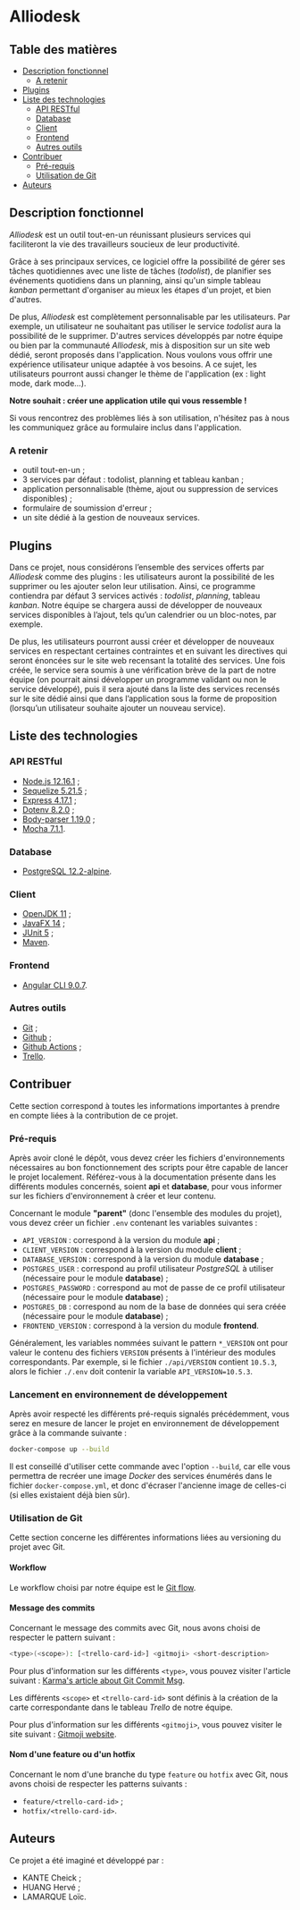 # Alliodesk


## Table des matières

- [Description fonctionnel](#description-fonctionnel)
    - [A retenir](#a-retenir)
- [Plugins](#plugins)
- [Liste des technologies](#liste-des-technologies)
    - [API RESTful](#api-restful)
    - [Database](#database)
    - [Client](#client)
    - [Frontend](#frontend)
    - [Autres outils](#autres-outils)
- [Contribuer](#contribuer)
    - [Pré-requis](#pre-requis)
    - [Utilisation de Git](#utilisation-de-git)
- [Auteurs](#auteurs)


## Description fonctionnel

*Alliodesk* est un outil tout-en-un réunissant plusieurs services qui faciliteront
la vie des travailleurs soucieux de leur productivité.

Grâce à ses principaux services, ce logiciel offre la possibilité de gérer ses
tâches quotidiennes avec une liste de tâches (*todolist*), de planifier ses événements
quotidiens dans un planning, ainsi qu'un simple tableau *kanban* permettant
d'organiser au mieux les étapes d'un projet, et bien d'autres.

De plus, *Alliodesk* est complètement personnalisable par les utilisateurs. 
Par exemple, un utilisateur ne souhaitant pas utiliser le service *todolist* aura 
la possibilité de le supprimer. 
D'autres services développés par notre équipe ou bien par la communauté *Alliodesk*, 
mis à disposition sur un site web dédié, seront proposés dans l'application. 
Nous voulons vous offrir une expérience utilisateur unique adaptée 
à vos besoins. 
A ce sujet, les utilisateurs pourront aussi changer le thème de l'application 
(ex : light mode, dark mode...).

**Notre souhait : créer une application utile qui vous ressemble !**

Si vous rencontrez des problèmes liés à son utilisation, n'hésitez pas à nous 
les communiquez grâce au formulaire inclus dans l'application.


### A retenir

- outil tout-en-un ;
- 3 services par défaut : todolist, planning et tableau kanban ;
- application personnalisable (thème, ajout ou suppression de services disponibles) ;
- formulaire de soumission d'erreur ;
- un site dédié à la gestion de nouveaux services.


## Plugins

Dans ce projet, nous considérons l’ensemble des services offerts par *Alliodesk* comme 
des plugins : les utilisateurs auront la possibilité de les supprimer ou les ajouter 
selon leur utilisation. Ainsi, ce programme contiendra par défaut 3 services activés : 
*todolist*, *planning*, tableau *kanban*. 
Notre équipe se chargera aussi de développer de nouveaux services disponibles à l’ajout, 
tels qu’un calendrier ou un bloc-notes, par exemple.

De plus, les utilisateurs pourront aussi créer et développer de nouveaux services en 
respectant certaines contraintes et en suivant les directives qui seront énoncées sur 
le site web recensant la totalité des services. 
Une fois créée, le service sera soumis à une vérification brève de la part de notre 
équipe (on pourrait ainsi développer un programme validant ou non le service développé), 
puis il sera ajouté dans la liste des services recensés sur le site dédié ainsi que 
dans l’application sous la forme de proposition (lorsqu’un utilisateur souhaite ajouter 
un nouveau service).


## Liste des technologies


### API RESTful

- [Node.js 12.16.1](https://nodejs.org/en/) ;
- [Sequelize 5.21.5](https://www.npmjs.com/package/sequelize/v/5.21.5) ;
- [Express 4.17.1](https://www.npmjs.com/package/express/v/4.17.1) ;
- [Dotenv 8.2.0](https://www.npmjs.com/package/dotenv/v/8.2.0) ;
- [Body-parser 1.19.0](https://www.npmjs.com/package/body-parser/v/1.19.0) ;
- [Mocha 7.1.1](https://www.npmjs.com/package/mocha/v/7.1.1).


### Database

- [PostgreSQL 12.2-alpine](https://hub.docker.com/_/postgres).


### Client

- [OpenJDK 11](https://adoptopenjdk.net/?variant=openjdk11&jvmVariant=hotspot) ;
- [JavaFX 14](https://openjfx.io/) ;
- [JUnit 5](https://junit.org/junit5/) ;
- [Maven](https://maven.apache.org/).


### Frontend

- [Angular CLI 9.0.7](https://www.npmjs.com/package/@angular/cli/v/9.0.7).


### Autres outils

- [Git](https://git-scm.com/) ;
- [Github](https://github.com/) ;
- [Github Actions](https://github.com/features/actions) ;
- [Trello](https://trello.com/fr).


## Contribuer

Cette section correspond à toutes les informations importantes à prendre en
compte liées à la contribution de ce projet.


### Pré-requis

Après avoir cloné le dépôt, vous devez créer les fichiers d'environnements nécessaires 
au bon fonctionnement des scripts pour être capable de lancer le projet localement.
Référez-vous à la documentation présente dans les différents modules concernés, soient
**api** et **database**, pour vous informer sur les fichiers d'environnement à créer
et leur contenu.

Concernant le module **"parent"** (donc l'ensemble des modules du projet), vous devez
créer un fichier `.env` contenant les variables suivantes :
- `API_VERSION` : correspond à la version du module **api** ;
- `CLIENT_VERSION` : correspond à la version du module **client** ;
- `DATABASE_VERSION` : correspond à la version du module **database** ;
- `POSTGRES_USER` : correspond au profil utilisateur *PostgreSQL* à utiliser (nécessaire 
pour le module **database**) ;
- `POSTGRES_PASSWORD` : correspond au mot de passe de ce profil utilisateur (nécessaire 
pour le module **database**) ;
- `POSTGRES_DB` : correspond au nom de la base de données qui sera créée (nécessaire 
pour le module **database**) ;
- `FRONTEND_VERSION` : correspond à la version du module **frontend**.

Généralement, les variables nommées suivant le pattern `*_VERSION` ont pour valeur le
contenu des fichiers `VERSION` présents à l'intérieur des modules correspondants.
Par exemple, si le fichier `./api/VERSION` contient `10.5.3`, alors le fichier
`./.env` doit contenir la variable `API_VERSION=10.5.3`.


### Lancement en environnement de développement

Après avoir respecté les différents pré-requis signalés précédemment, vous serez en mesure
de lancer le projet en environnement de développement grâce à la commande suivante :
```bash
docker-compose up --build
```

Il est conseillé d'utiliser cette commande avec l'option `--build`, car elle vous permettra
de recréer une image *Docker* des services énumérés dans le fichier `docker-compose.yml`,
et donc d'écraser l'ancienne image de celles-ci (si elles existaient déjà bien sûr).


### Utilisation de Git

Cette section concerne les différentes informations liées au versioning du projet
avec Git.


#### Workflow

Le workflow choisi par notre équipe est le 
[Git flow](https://nvie.com/posts/a-successful-git-branching-model/).


#### Message des commits

Concernant le message des commits avec Git, nous avons choisi de respecter
le pattern suivant :

```bash
<type>(<scope>): [<trello-card-id>] <gitmoji> <short-description>
```

Pour plus d'information sur les différents `<type>`,
vous pouvez visiter l'article suivant : 
[Karma's article about Git Commit Msg](http://karma-runner.github.io/4.0/dev/git-commit-msg.html).

Les différents `<scope>` et `<trello-card-id>` sont définis à la création de la carte
correspondante dans le tableau *Trello* de notre équipe.

Pour plus d'information sur les différents `<gitmoji>`,
vous pouvez visiter le site suivant : 
[Gitmoji website](https://gitmoji.carloscuesta.me/).


#### Nom d'une feature ou d'un hotfix

Concernant le nom d'une branche du type `feature` ou `hotfix` avec Git, nous avons
choisi de respecter les patterns suivants :
- `feature/<trello-card-id>` ;
- `hotfix/<trello-card-id>`.


## Auteurs

Ce projet a été imaginé et développé par :
- KANTE Cheick ;
- HUANG Hervé ;
- LAMARQUE Loïc.

